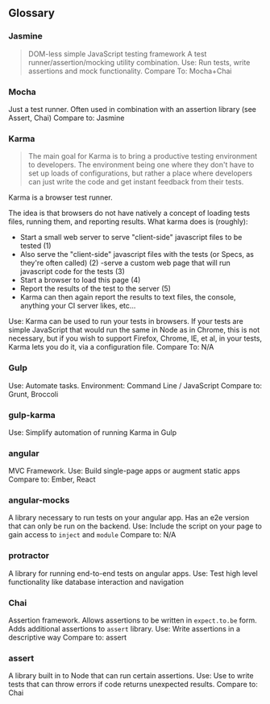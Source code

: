 ## Glossary

### Jasmine
> DOM-less simple JavaScript testing framework
A test runner/assertion/mocking utility combination.
Use: Run tests, write assertions and mock functionality.
Compare To: Mocha+Chai

### Mocha
Just a test runner. Often used in combination with an assertion library (see Assert, Chai)
Compare to: Jasmine

### Karma
> The main goal for Karma is to bring a productive testing environment to developers. The environment being one where they don't have to set up loads of configurations, but rather a place where developers can just write the code and get instant feedback from their tests.

Karma is a browser test runner.

The idea is that browsers do not have natively a concept of loading tests files, running them, and reporting results. What karma does is (roughly):

- Start a small web server to serve "client-side" javascript files to be tested (1)
- Also serve the "client-side" javascript files with the tests (or Specs, as they're often called) (2)
-serve a custom web page that will run javascript code for the tests (3)
- Start a browser to load this page (4)
- Report the results of the test to the server (5)
- Karma can then again report the results to text files, the console, anything your CI server likes, etc...

Use: Karma can be used to run your tests in browsers. If your tests are simple JavaScript that would run the same in Node as in Chrome, this is not necessary, but if you wish to support Firefox, Chrome, IE, et al, in your tests, Karma lets you do it, via a configuration file.
Compare To: N/A

### Gulp
> 
Use: Automate tasks.
Environment: Command Line / JavaScript
Compare to: Grunt, Broccoli

### gulp-karma
>
Use: Simplify automation of running Karma in Gulp

### angular
MVC Framework.
Use: Build single-page apps or augment static apps
Compare to: Ember, React 

### angular-mocks
A library necessary to run tests on your angular app. Has an e2e version that can only be run on the backend. 
Use: Include the script on your page to gain access to `inject` and `module`
Compare to: N/A

### protractor
A library for running end-to-end tests on angular apps.
Use: Test high level functionality like database interaction and navigation

### Chai
Assertion framework. Allows assertions to be written in `expect.to.be` form. Adds additional assertions to `assert` library.
Use: Write assertions in a descriptive way
Compare to: assert

### assert
A library built in to Node that can run certain assertions. 
Use: Use to write tests that can throw errors if code returns unexpected results.
Compare to: Chai